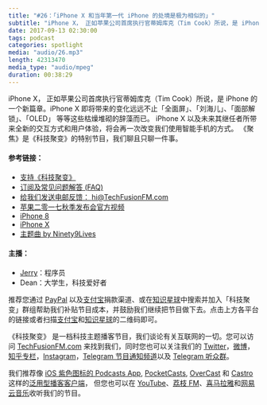 ```yaml
---
title: "#26：「iPhone X 和当年第一代 iPhone 的处境是极为相似的」"
subtitle: "iPhone X， 正如苹果公司首席执行官蒂姆库克（Tim Cook）所说，是 iPhone 的一个新篇章。iPhone X 即将带来的变化远远不止「全面屏」、「刘海儿」、「面部解锁」、「OLED」 等等这些枯燥堆砌的辞藻而已。 iPhone X 以及未来其继任者所带来全新的交互方式和用户体验，将会再一次改变我们使用智能手机的方式。"
date: 2017-09-13 02:30:00
tags: podcast
categories: spotlight
media: "audio/26.mp3"
length: 42313470 
media_type: "audio/mpeg"
duration: 00:38:29
---
```


iPhone X， 正如苹果公司首席执行官蒂姆库克（Tim Cook）所说，是 iPhone 的一个新篇章。iPhone X 即将带来的变化远远不止「全面屏」、「刘海儿」、「面部解锁」、「OLED」 等等这些枯燥堆砌的辞藻而已。 iPhone X 以及未来其继任者所带来全新的交互方式和用户体验，将会再一次改变我们使用智能手机的方式。
《聚焦》是《科技聚变》的特别节目，我们聊且只聊一件事。
#### 参考链接：

- [支持《科技聚变》](https://techfusionfm.com/donate)
- [订阅及常见问题解答 (FAQ)](https://techfusionfm.com/faq)
- [给我们发送电邮反馈： hi@TechFusionFM.com](mailto:hi@techfusionfm.com)
- [苹果二零一七秋季发布会官方视频](https://www.apple.com/apple-events/september-2017/)
- [iPhone 8](https://www.apple.com/iphone-8/)
- [iPhone X](https://www.apple.com/iphone-x/)
- [主题曲 by Ninety9Lives](http://99l.tv/BleedingThroughYU)


#### 主播：

- [Jerry](https://twitter.com/jerryfzhang)：程序员
- Dean：大学生，科技爱好者

推荐您通过 [PayPal](https://paypal.me/techfusionfm/5) 以及[支付宝](HTTPS://QR.ALIPAY.COM/FKX09288AJOENI0MVZXM12)捐款渠道、或在[知识星球](https://www.xiaomiquan.com)中搜索并加入「科技聚变」群组帮助我们补贴节目成本，并鼓励我们继续把节目做下去。点击上方各平台的链接或者扫描[支付宝](https://techfusionfm.com/images/QR.JPG)和[知识星球](https://t.zsxq.com/IEmEM3f)的二维码即可。

《科技聚变》 是一档科技主题播客节目，我们谈论有关互联网的一切。您可以访问 [TechFusionFM.com](https://TechFusionFM.com) 来找到我们，同时您也可以关注我们的 [Twitter](http://twitter.com/TechFusionFM)，[微博](http://weibo.com/TechFusionFM)，[知乎专栏](https://zhuanlan.zhihu.com/TechFusion)，[Instagram](http://instagram.com/TechFusionFM)，[Telegram 节目通知频道](https://t.me/TechFusionFM)以及 [Telegram 听众群](https://t.me/TechFusionChat)。

我们推荐像 [iOS 紫色图标的 Podcasts App](https://itunes.apple.com/cn/podcast/id1202658654), [PocketCasts](http://pca.st/podcast/28fcd200-cc7c-0134-10da-25324e2a541d), [OverCast](https://overcast.fm) 和 [Castro](http://supertop.co/castro/) 这样的[泛用型播客客户端](https://techfusionfm.com/faq)， 但您也可以在 [YouTube](https://www.youtube.com/channel/UC6uvHf21Tjm5lepw6P2Ki-Q)、[荔枝 FM](https://www.lizhi.fm/1494013/)、[喜马拉雅](http://www.ximalaya.com/72456289/album/6648521)和[网易云音乐](http://music.163.com/#/djradio?id=347498120)收听我们的节目。